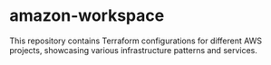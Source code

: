 # amazon-workspace
This repository contains Terraform configurations for different AWS projects, showcasing various infrastructure patterns and services.
